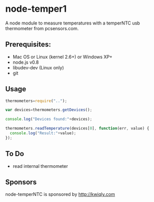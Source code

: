 # node-temper1

A node module to measure temperatures with a temperNTC usb thermometer from pcsensors.com. 
## Prerequisites:

* Mac OS  or Linux (kernel 2.6+) or Windows XP+
* node.js v0.8
* libudev-dev (Linux only)
* git

## Usage

```js
thermometers=require("..");

var devices=thermometers.getDevices();

console.log("Devices found:"+devices);

thermometers.readTemperature(devices[0], function(err, value) {
  console.log("Result:"+value);
});
```

## To Do
* read internal thermometer

## Sponsors
node-temperNTC is sponsored by http://kwiqly.com
